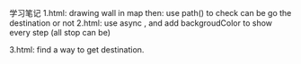 学习笔记
1.html:
drawing wall in map then:
use path() to check can be go the destination or not
2.html:
use async , and add backgroudColor to show every step (all stop can be)

3.html:
find a way to get destination.

